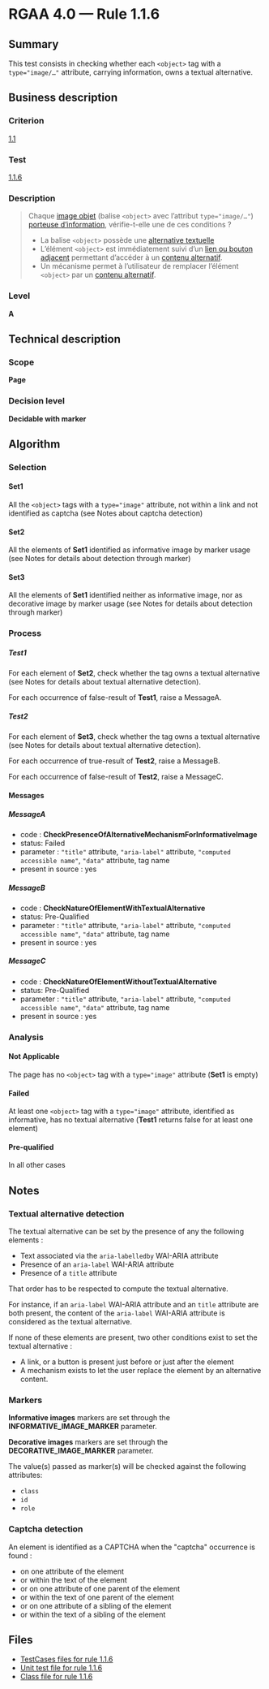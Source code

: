 # RGAA 4.0 — Rule 1.1.6

## Summary

This test consists in checking whether each `<object>` tag with a `type="image/…"` attribute, carrying information, 
owns a textual alternative.

## Business description

### Criterion

[1.1](https://www.numerique.gouv.fr/publications/rgaa-accessibilite/methode/criteres/#crit-1-1)

### Test

[1.1.6](https://www.numerique.gouv.fr/publications/rgaa-accessibilite/methode/criteres/#test-1-1-6)

### Description

> Chaque [image objet](https://www.numerique.gouv.fr/publications/rgaa-accessibilite/methode/glossaire/#image-objet) (balise `<object>` avec l’attribut `type="image/…"`) [porteuse d’information](https://www.numerique.gouv.fr/publications/rgaa-accessibilite/methode/glossaire/#image-porteuse-d-information), vérifie-t-elle une de ces conditions ?
> 
> * La balise `<object>` possède une [alternative textuelle](https://www.numerique.gouv.fr/publications/rgaa-accessibilite/methode/glossaire/#alternative-textuelle-image)
> * L’élément `<object>` est immédiatement suivi d’un [lien ou bouton adjacent](https://www.numerique.gouv.fr/publications/rgaa-accessibilite/methode/glossaire/#lien-ou-bouton-adjacent) permettant d’accéder à un [contenu alternatif](https://www.numerique.gouv.fr/publications/rgaa-accessibilite/methode/glossaire/#contenu-alternatif).
> * Un mécanisme permet à l’utilisateur de remplacer l’élément `<object>` par un [contenu alternatif](https://www.numerique.gouv.fr/publications/rgaa-accessibilite/methode/glossaire/#contenu-alternatif).

### Level

**A**

## Technical description

### Scope

**Page**

### Decision level

**Decidable with marker**

## Algorithm

### Selection

#### Set1

All the `<object>` tags with a `type="image"` attribute, not within a link and not identified as captcha (see Notes about captcha detection)

#### Set2

All the elements of **Set1** identified as informative image by marker usage (see Notes for details about detection through marker)

#### Set3

All the elements of **Set1** identified neither as informative image, nor as decorative image by marker usage (see Notes for details about detection through marker)

### Process

##### Test1

For each element of **Set2**, check whether the tag owns a textual alternative (see Notes for details about textual alternative detection). 

For each occurrence of false-result of **Test1**, raise a MessageA.

##### Test2

For each element of **Set3**, check whether the tag owns a textual alternative (see Notes for details about textual alternative detection). 

For each occurrence of true-result of **Test2**, raise a MessageB.

For each occurrence of false-result of **Test2**, raise a MessageC.

#### Messages

##### MessageA 

-    code : **CheckPresenceOfAlternativeMechanismForInformativeImage** 
-    status: Failed
-    parameter : `"title"` attribute, `"aria-label"` attribute, `"computed accessible name"`, `"data"` attribute, tag name
-    present in source : yes

##### MessageB 

-    code : **CheckNatureOfElementWithTextualAlternative** 
-    status: Pre-Qualified
-    parameter : `"title"` attribute, `"aria-label"` attribute, `"computed accessible name"`, `"data"` attribute, tag name
-    present in source : yes

##### MessageC

-    code : **CheckNatureOfElementWithoutTextualAlternative** 
-    status: Pre-Qualified
-    parameter : `"title"` attribute, `"aria-label"` attribute, `"computed accessible name"`, `"data"` attribute, tag name
-    present in source : yes

### Analysis

#### Not Applicable

The page has no `<object>` tag with a `type="image"` attribute (**Set1** is empty)

#### Failed

At least one `<object>` tag with a `type="image"` attribute, identified as informative, has no textual alternative 
(**Test1** returns false for at least one element)

#### Pre-qualified

In all other cases

## Notes

### Textual alternative detection

The textual alternative can be set by the presence of any the following elements : 

* Text associated via the `aria-labelledby` WAI-ARIA attribute 
* Presence of an `aria-label` WAI-ARIA attribute
* Presence of a `title` attribute

That order has to be respected to compute the textual alternative.

For instance, if an `aria-label` WAI-ARIA attribute and an `title` attribute are both present, 
the content of the `aria-label` WAI-ARIA attribute is considered as the textual alternative.

If none of these elements are present, two other conditions exist to set the textual alternative :
 
* A link, or a button is present just before or just after the element
* A mechanism exists to let the user replace the element by an alternative content.

### Markers 

**Informative images** markers are set through the **INFORMATIVE_IMAGE_MARKER** parameter.

**Decorative images** markers are set through the **DECORATIVE_IMAGE_MARKER** parameter.

The value(s) passed as marker(s) will be checked against the following attributes:

- `class`
- `id`
- `role`

### Captcha detection

An element is identified as a CAPTCHA when the "captcha" occurrence is found :

- on one attribute of the element
- or within the text of the element
- or on one attribute of one parent of the element
- or within the text of one parent of the element
- or on one attribute of a sibling of the element
- or within the text of a sibling of the element

## Files

- [TestCases files for rule 1.1.6](https://gitlab.com/asqatasun/Asqatasun/-/tree/master/rules/rules-rgaa4.0/src/test/resources/testcases/rgaa40/Rgaa40Rule010106/)
- [Unit test file for rule 1.1.6](https://gitlab.com/asqatasun/Asqatasun/-/blob/master/rules/rules-rgaa4.0/src/test/java/org/asqatasun/rules/rgaa40/Rgaa40Rule010106Test.java)
- [Class file for rule 1.1.6](https://gitlab.com/asqatasun/Asqatasun/-/blob/master/rules/rules-rgaa4.0/src/main/java/org/asqatasun/rules/rgaa40/Rgaa40Rule010106.java)


